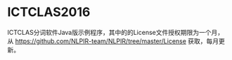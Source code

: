 # ICTCLAS2016
ICTCLAS分词软件Java版示例程序，其中的的License文件授权期限为一个月，从 https://github.com/NLPIR-team/NLPIR/tree/master/License 获取，每月更新。
